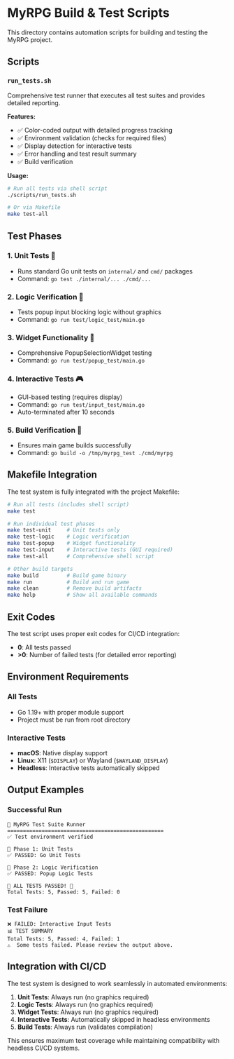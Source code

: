 # MyRPG Build & Test Scripts

This directory contains automation scripts for building and testing the MyRPG project.

## Scripts

### `run_tests.sh`
Comprehensive test runner that executes all test suites and provides detailed reporting.

**Features:**
- ✅ Color-coded output with detailed progress tracking
- ✅ Environment validation (checks for required files)
- ✅ Display detection for interactive tests
- ✅ Error handling and test result summary
- ✅ Build verification

**Usage:**
```bash
# Run all tests via shell script
./scripts/run_tests.sh

# Or via Makefile
make test-all
```

## Test Phases

### 1. **Unit Tests** 🧪
- Runs standard Go unit tests on `internal/` and `cmd/` packages
- Command: `go test ./internal/... ./cmd/...`

### 2. **Logic Verification** 🧠
- Tests popup input blocking logic without graphics
- Command: `go run test/logic_test/main.go`

### 3. **Widget Functionality** 🎯
- Comprehensive PopupSelectionWidget testing
- Command: `go run test/popup_test/main.go`

### 4. **Interactive Tests** 🎮
- GUI-based testing (requires display)
- Command: `go run test/input_test/main.go`
- Auto-terminated after 10 seconds

### 5. **Build Verification** 🔨
- Ensures main game builds successfully
- Command: `go build -o /tmp/myrpg_test ./cmd/myrpg`

## Makefile Integration

The test system is fully integrated with the project Makefile:

```bash
# Run all tests (includes shell script)
make test

# Run individual test phases
make test-unit     # Unit tests only
make test-logic    # Logic verification
make test-popup    # Widget functionality
make test-input    # Interactive tests (GUI required)
make test-all      # Comprehensive shell script

# Other build targets
make build         # Build game binary
make run           # Build and run game
make clean         # Remove build artifacts
make help          # Show all available commands
```

## Exit Codes

The test script uses proper exit codes for CI/CD integration:
- **0**: All tests passed
- **>0**: Number of failed tests (for detailed error reporting)

## Environment Requirements

### All Tests
- Go 1.19+ with proper module support
- Project must be run from root directory

### Interactive Tests
- **macOS**: Native display support
- **Linux**: X11 (`$DISPLAY`) or Wayland (`$WAYLAND_DISPLAY`)
- **Headless**: Interactive tests automatically skipped

## Output Examples

### Successful Run
```
🚀 MyRPG Test Suite Runner
==================================================
✅ Test environment verified

🧪 Phase 1: Unit Tests
✅ PASSED: Go Unit Tests

🧠 Phase 2: Logic Verification  
✅ PASSED: Popup Logic Tests

🎉 ALL TESTS PASSED! 🎉
Total Tests: 5, Passed: 5, Failed: 0
```

### Test Failure
```
❌ FAILED: Interactive Input Tests
📊 TEST SUMMARY
Total Tests: 5, Passed: 4, Failed: 1
⚠️  Some tests failed. Please review the output above.
```

## Integration with CI/CD

The test system is designed to work seamlessly in automated environments:

1. **Unit Tests**: Always run (no graphics required)
2. **Logic Tests**: Always run (no graphics required) 
3. **Widget Tests**: Always run (no graphics required)
4. **Interactive Tests**: Automatically skipped in headless environments
5. **Build Tests**: Always run (validates compilation)

This ensures maximum test coverage while maintaining compatibility with headless CI/CD systems.